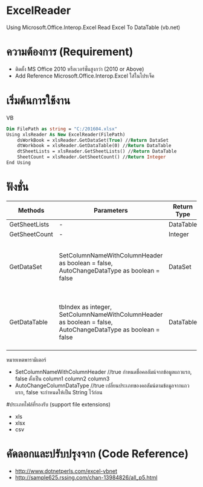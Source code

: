 # ExcelReader
Using Microsoft.Office.Interop.Excel 
Read Excel To DataTable (vb.net)

# ความต้องการ (Requirement)
+ ติดตั้ง MS Office 2010 หรือเวอร์ชั่นสูงกว่า (2010 or Above)
+ Add Reference Microsoft.Office.Interop.Excel ใส่ในโปรเจ็ค

# เริ่มต้นการใช้งาน
VB
```vb
Dim FilePath as string = "C:/201604.xlsx"
Using xlsReader As New ExcelReader(FilePath)
    dsWorkBook = xlsReader.GetDataSet(True) //Return DataSet
    dtWorkbook = xlsReader.GetDataTable(0) //Return DataTable
    dtSheetLists = xlsReader.GetSheetLists() //Return DataTable
    SheetCount = xlsReader.GetSheetCount() //Return Integer
End Using
```

# ฟังชั่น
Methods | Parameters | Return Type |Description
---------|------------| ---------|---------------
GetSheetLists | - | DataTable | ชื่อชีททั้งหมด
GetSheetCount | - | Integer | จำนวนชีท
GetDataSet | SetColumnNameWithColumnHeader as boolean = false, AutoChangeDataType as boolean = false  | DataSet | รีเทิร์นข้อมูลทั้งหมดในไฟล์ excel หลังจากที่อ่านและแปลงออกมาให้อยู่ในรูปของ DataSet
GetDataTable | tbIndex as integer, SetColumnNameWithColumnHeader as boolean = false, AutoChangeDataType as boolean = false | DataTable | รีเทิร์นข้อมูลเฉพาะชีทที่เลือก โดยแปลงให้อยู่ในรูปแบบของ DataTable แล้ว

หมายเหตพารามิเตอร์
+ SetColumnNameWithColumnHeader 
//true กำหนดชื่อคอลัมน์จากข้อมูลแถวแรก, false ตั้งเป็น column1 column2 column3
+ AutoChangeColumnDataType 
//true เปลี่ยนประเภทของคอลัมน์ตามข้อมูลจากแถวแรก, false จะกำหนดให้เป็น String ไว้ก่อน

#ประเภทไฟล์ที่รองรับ (support file extensions)
+ xls
+ xlsx
+ csv


# คัดลอกและปรับปรุงจาก (Code Reference)
+ http://www.dotnetperls.com/excel-vbnet
+ http://sample625.rssing.com/chan-13984826/all_p5.html
